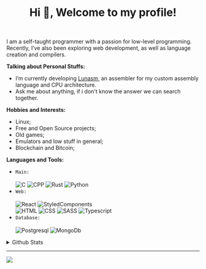 <h1 align="center">Hi 👋, Welcome to my profile!</h1>
<br>

I am a self-taught programmer with a passion for low-level programming. Recently, I’ve also been exploring web development, as well as language creation and compilers.

**Talking about Personal Stuffs:**
- I’m currently developing [Lunasm](https://github.com/Garoze/Lunasm), an assembler for my custom assembly language and CPU architecture.
- Ask me about anything, if i don't know the answer we can search together.

**Hobbies and Interests:**
- Linux;
- Free and Open Source projects;
- Old games;
- Emulators and low stuff in general;
- Blockchain and Bitcoin;

**Languages and Tools:**<br>
* `Main:`<br><br>
    ![C](https://img.shields.io/badge/C-00599C?style=for-the-badge&logo=c&logoColor=white)
    ![CPP](https://img.shields.io/badge/C%2B%2B-00599C?style=for-the-badge&logo=c%2B%2B&logoColor=white)
    ![Rust](https://img.shields.io/badge/Rust-000000?style=for-the-badge&logo=rust&logoColor=white)
    ![Python](https://img.shields.io/badge/Python-14354C?style=for-the-badge&logo=python&logoColor=white)
* `Web:`<br><br>
    ![React](https://img.shields.io/badge/React-20232A?style=for-the-badge&logo=react&logoColor=61DAFB)
    ![StyledComponents](https://img.shields.io/badge/styled--components-DB7093?style=for-the-badge&logo=styled-components&logoColor=white)<br>
    ![HTML](https://img.shields.io/badge/HTML5-E34F26?style=for-the-badge&logo=html5&logoColor=white)
    ![CSS](https://img.shields.io/badge/CSS3-1572B6?style=for-the-badge&logo=css3&logoColor=white)
    ![SASS](https://img.shields.io/badge/Sass-CC6699?style=for-the-badge&logo=sass&logoColor=white)
    ![Typescript](https://img.shields.io/badge/TypeScript-007ACC?style=for-the-badge&logo=typescript&logoColor=white)
* `Database:`<br><br>
    ![Postgresql](https://img.shields.io/badge/PostgreSQL-316192?style=for-the-badge&logo=postgresql&logoColor=white)
    ![MongoDb](https://img.shields.io/badge/MongoDB-4EA94B?style=for-the-badge&logo=mongodb&logoColor=white)

<details>
  <summary>Github Stats</summary>
<div>
  <a href="https://github.com/Garoze">
  <img height="180em" src="https://github-readme-stats-eight-theta.vercel.app/api?username=Garoze&show_icons=true&theme=tokyonight&include_all_commits=true&count_private=true"/>
  <img height="180em" src="https://github-readme-stats-eight-theta.vercel.app/api/top-langs/?username=Garoze&layout=compact&langs_count=8&theme=tokyonight"/>
<div>
</details>

---
<img src="https://imgur.com/rilHVxA.png"/>
